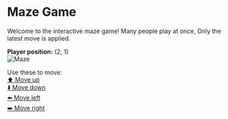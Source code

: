 # Maze Game  
Welcome to the interactive maze game! Many people play at once, Only the latest move is applied.

**Player position:** (2, 1)  
![Maze](https://github-maze-game.vercel.app/images/pos_2_1.png?t=1760537040740)

Use these to move:  
[⬆️ Move up](https://github-maze-game.vercel.app/move/2_1_w)  
[⬇️ Move down](https://github-maze-game.vercel.app/move/2_1_s)  
[⬅️ Move left](https://github-maze-game.vercel.app/move/2_1_a)  
[➡️ Move right](https://github-maze-game.vercel.app/move/2_1_d)
